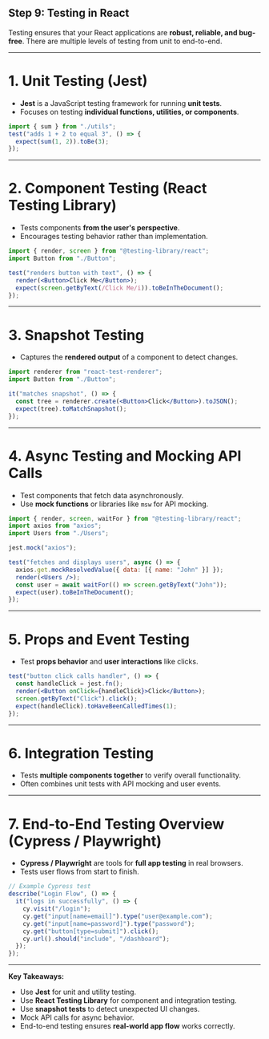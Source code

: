 ## Step 9: Testing in React

Testing ensures that your React applications are **robust, reliable, and bug-free**. There are multiple levels of testing from unit to end-to-end.

---

# 1. Unit Testing (Jest)

- **Jest** is a JavaScript testing framework for running **unit tests**.
- Focuses on testing **individual functions, utilities, or components**.

```jsx
import { sum } from "./utils";
test("adds 1 + 2 to equal 3", () => {
  expect(sum(1, 2)).toBe(3);
});
```

---

# 2. Component Testing (React Testing Library)

- Tests components **from the user's perspective**.
- Encourages testing behavior rather than implementation.

```jsx
import { render, screen } from "@testing-library/react";
import Button from "./Button";

test("renders button with text", () => {
  render(<Button>Click Me</Button>);
  expect(screen.getByText(/Click Me/i)).toBeInTheDocument();
});
```

---

# 3. Snapshot Testing

- Captures the **rendered output** of a component to detect changes.

```jsx
import renderer from "react-test-renderer";
import Button from "./Button";

it("matches snapshot", () => {
  const tree = renderer.create(<Button>Click</Button>).toJSON();
  expect(tree).toMatchSnapshot();
});
```

---

# 4. Async Testing and Mocking API Calls

- Test components that fetch data asynchronously.
- Use **mock functions** or libraries like `msw` for API mocking.

```jsx
import { render, screen, waitFor } from "@testing-library/react";
import axios from "axios";
import Users from "./Users";

jest.mock("axios");

test("fetches and displays users", async () => {
  axios.get.mockResolvedValue({ data: [{ name: "John" }] });
  render(<Users />);
  const user = await waitFor(() => screen.getByText("John"));
  expect(user).toBeInTheDocument();
});
```

---

# 5. Props and Event Testing

- Test **props behavior** and **user interactions** like clicks.

```jsx
test("button click calls handler", () => {
  const handleClick = jest.fn();
  render(<Button onClick={handleClick}>Click</Button>);
  screen.getByText("Click").click();
  expect(handleClick).toHaveBeenCalledTimes(1);
});
```

---

# 6. Integration Testing

- Tests **multiple components together** to verify overall functionality.
- Often combines unit tests with API mocking and user events.

---

# 7. End-to-End Testing Overview (Cypress / Playwright)

- **Cypress / Playwright** are tools for **full app testing** in real browsers.
- Tests user flows from start to finish.

```javascript
// Example Cypress test
describe("Login Flow", () => {
  it("logs in successfully", () => {
    cy.visit("/login");
    cy.get("input[name=email]").type("user@example.com");
    cy.get("input[name=password]").type("password");
    cy.get("button[type=submit]").click();
    cy.url().should("include", "/dashboard");
  });
});
```

---

**Key Takeaways:**

- Use **Jest** for unit and utility testing.
- Use **React Testing Library** for component and integration testing.
- Use **snapshot tests** to detect unexpected UI changes.
- Mock API calls for async behavior.
- End-to-end testing ensures **real-world app flow** works correctly.

